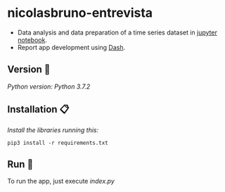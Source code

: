 # nicolasbruno-entrevista
 
- Data analysis and data preparation of a time series dataset in [jupyter notebook](https://github.com/NicoB24/nicolasbruno-entrevista/blob/main/data/exploratory_data_analysis_and_data_preparation.ipynb).
- Report app development using [Dash](https://plotly.com/dash/).

## Version 📌

_Python version: Python 3.7.2_

## Installation 📋

_Install the libraries running this:_

```
pip3 install -r requirements.txt
```

## Run 🚀
To run the app, just execute _index.py_
